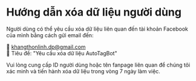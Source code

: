 # Hướng dẫn xóa dữ liệu người dùng

Người dùng có thể yêu cầu xóa dữ liệu liên quan đến tài khoản Facebook của mình bằng cách gửi email đến:

📧 khangthonlinh.dp@gmail.com  
📌 Tiêu đề: "Yêu cầu xóa dữ liệu AutoTagBot"

Vui lòng cung cấp ID người dùng hoặc tên fanpage liên quan để chúng tôi xác minh và tiến hành xóa dữ liệu trong vòng 7 ngày làm việc.
